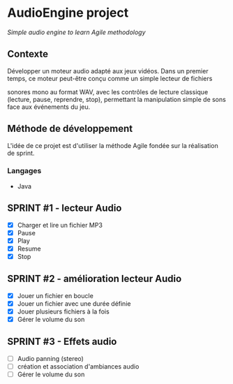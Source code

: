 # AudioEngine project

*Simple audio engine to learn Agile methodology*

## Contexte
Développer un moteur audio adapté aux jeux vidéos. Dans un premier temps, ce moteur peut-être conçu comme un simple lecteur de fichiers

sonores mono au format WAV, avec les contrôles de lecture classique (lecture, pause, reprendre, stop), permettant la manipulation simple de sons face aux  événements du jeu.

## Méthode de développement
L'idée de ce projet est d'utiliser la méthode Agile fondée sur la réalisation de sprint.
### Langages 
* Java


## SPRINT #1 - lecteur Audio

 - [x]  Charger et lire un fichier MP3
 - [x]  Pause
 - [x]  Play
 - [x]  Resume
 - [x]  Stop
 
 ## SPRINT #2 - amélioration lecteur Audio

 - [x]  Jouer un fichier en boucle
 - [x]  Jouer un fichier avec une durée définie
 - [x]  Jouer plusieurs fichiers à la fois
 - [x]  Gérer le volume du son

 ## SPRINT #3 - Effets audio

 - [ ]  Audio panning (stereo)
 - [ ]  création et association d'ambiances audio
 - [ ]  Gérer le volume du son
